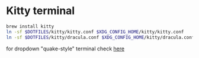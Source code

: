 # Kitty terminal
```bash
brew install kitty
ln -sf $DOTFILES/kitty/kitty.conf $XDG_CONFIG_HOME/kitty/kitty.conf
ln -sf $DOTFILES/kitty/dracula.conf $XDG_CONFIG_HOME/kitty/dracula.conf
```

for dropdown "quake-style" terminal check [here](../phoenix/README.md)
